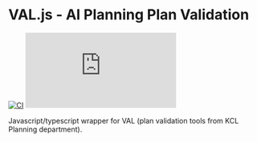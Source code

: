 # VAL.js - AI Planning Plan Validation

[![CI](https://github.com/jan-dolejsi/ai-planning-val.js/workflows/Build/badge.svg)](https://github.com/jan-dolejsi/ai-planning-val.js/actions?query=workflow%3ABuild)
[![npm](https://img.shields.io/npm/v/@ai-planning/val.js)](https://www.npmjs.com/package/@ai-planning/val.js)

Javascript/typescript wrapper for VAL (plan validation tools from KCL Planning department).
